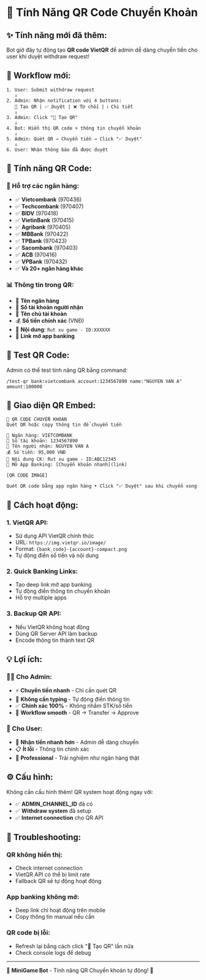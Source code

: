 # 📱 Tính Năng QR Code Chuyển Khoản

## ✨ **Tính năng mới đã thêm:**

Bot giờ đây tự động tạo **QR code VietQR** để admin dễ dàng chuyển tiền cho user khi duyệt withdraw request!

## 🎯 **Workflow mới:**

```
1. User: Submit withdraw request
   ↓
2. Admin: Nhận notification với 4 buttons:
   📱 Tạo QR | ✅ Duyệt | ❌ Từ chối | ℹ️ Chi tiết
   ↓
3. Admin: Click "📱 Tạo QR" 
   ↓
4. Bot: Hiển thị QR code + thông tin chuyển khoản
   ↓
5. Admin: Quét QR → Chuyển tiền → Click "✅ Duyệt"
   ↓
6. User: Nhận thông báo đã được duyệt
```

## 📱 **Tính năng QR Code:**

### **🏦 Hỗ trợ các ngân hàng:**
- ✅ **Vietcombank** (970436)
- ✅ **Techcombank** (970407)
- ✅ **BIDV** (970418)
- ✅ **VietinBank** (970415)
- ✅ **Agribank** (970405)
- ✅ **MBBank** (970422)
- ✅ **TPBank** (970423)
- ✅ **Sacombank** (970403)
- ✅ **ACB** (970416)
- ✅ **VPBank** (970432)
- ✅ **Và 20+ ngân hàng khác**

### **📊 Thông tin trong QR:**
- 🏦 **Tên ngân hàng**
- 🔢 **Số tài khoản người nhận**
- 👤 **Tên chủ tài khoản**
- 💰 **Số tiền chính xác** (VNĐ)
- 📝 **Nội dung**: `Rut xu game - ID:XXXXXX`
- 📱 **Link mở app banking**

## 🧪 **Test QR Code:**

Admin có thể test tính năng QR bằng command:
```
/test-qr bank:vietcombank account:1234567890 name:"NGUYEN VAN A" amount:100000
```

## 🎨 **Giao diện QR Embed:**

```
📱 QR CODE CHUYỂN KHOẢN
Quét QR hoặc copy thông tin để chuyển tiền

🏦 Ngân hàng: VIETCOMBANK
🔢 Số tài khoản: 1234567890
👤 Tên người nhận: NGUYEN VAN A
💰 Số tiền: 95,000 VNĐ
📝 Nội dung CK: Rut xu game - ID:ABC12345
📱 Mở App Banking: [Chuyển khoản nhanh](link)

[QR CODE IMAGE]

Quét QR code bằng app ngân hàng • Click "✅ Duyệt" sau khi chuyển xong
```

## 🔧 **Cách hoạt động:**

### **1. VietQR API:**
- Sử dụng API VietQR chính thức
- URL: `https://img.vietqr.io/image/`
- Format: `{bank_code}-{account}-compact.png`
- Tự động điền số tiền và nội dung

### **2. Quick Banking Links:**
- Tạo deep link mở app banking
- Tự động điền thông tin chuyển khoản
- Hỗ trợ multiple apps

### **3. Backup QR API:**
- Nếu VietQR không hoạt động
- Dùng QR Server API làm backup
- Encode thông tin thành text QR

## 💡 **Lợi ích:**

### **👨‍💼 Cho Admin:**
- ⚡ **Chuyển tiền nhanh** - Chỉ cần quét QR
- 📱 **Không cần typing** - Tự động điền thông tin
- ✅ **Chính xác 100%** - Không nhầm STK/số tiền
- 🔄 **Workflow smooth** - QR → Transfer → Approve

### **👤 Cho User:**
- 🚀 **Nhận tiền nhanh hơn** - Admin dễ dàng chuyển
- 📋 **Ít lỗi** - Thông tin chính xác
- 💯 **Professional** - Trải nghiệm như ngân hàng thật

## ⚙️ **Cấu hình:**

Không cần cấu hình thêm! QR system hoạt động ngay với:
- ✅ **ADMIN_CHANNEL_ID** đã có
- ✅ **Withdraw system** đã setup
- ✅ **Internet connection** cho QR API

## 🐛 **Troubleshooting:**

### **QR không hiển thị:**
- Check internet connection
- VietQR API có thể bị limit rate
- Fallback QR sẽ tự động hoạt động

### **App banking không mở:**
- Deep link chỉ hoạt động trên mobile
- Copy thông tin manual nếu cần

### **QR code bị lỗi:**
- Refresh lại bằng cách click "📱 Tạo QR" lần nữa
- Check console logs để debug

---

🎣 **MiniGame Bot** - Tính năng QR Chuyển khoản tự động! 🚀